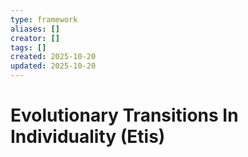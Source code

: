 ```yaml
---
type: framework
aliases: []
creator: []
tags: []
created: 2025-10-20
updated: 2025-10-20
---
```


# Evolutionary Transitions In Individuality (Etis)


